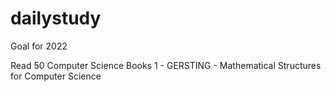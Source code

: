 # dailystudy
Goal for 2022

Read 50 Computer Science Books
1 - GERSTING - Mathematical Structures for Computer Science
